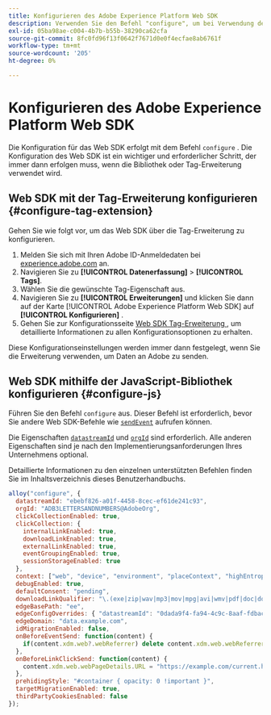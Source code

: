 ```yaml
---
title: Konfigurieren des Adobe Experience Platform Web SDK
description: Verwenden Sie den Befehl "configure", um bei Verwendung des Web SDK die erforderlichen Einstellungen festzulegen.
exl-id: 05ba98ae-c004-4b7b-b55b-38290ca62cfa
source-git-commit: 8fc0fd96f13f0642f7671d0e0f4ecfae8ab6761f
workflow-type: tm+mt
source-wordcount: '205'
ht-degree: 0%

---
```


# Konfigurieren des Adobe Experience Platform Web SDK

Die Konfiguration für das Web SDK erfolgt mit dem Befehl `configure` . Die Konfiguration des Web SDK ist ein wichtiger und erforderlicher Schritt, der immer dann erfolgen muss, wenn die Bibliothek oder Tag-Erweiterung verwendet wird.

## Web SDK mit der Tag-Erweiterung konfigurieren {#configure-tag-extension}

Gehen Sie wie folgt vor, um das Web SDK über die Tag-Erweiterung zu konfigurieren.

1. Melden Sie sich mit Ihren Adobe ID-Anmeldedaten bei [experience.adobe.com](https://experience.adobe.com) an.
1. Navigieren Sie zu **[!UICONTROL Datenerfassung]** > **[!UICONTROL Tags]**.
1. Wählen Sie die gewünschte Tag-Eigenschaft aus.
1. Navigieren Sie zu **[!UICONTROL Erweiterungen]** und klicken Sie dann auf der Karte [!UICONTROL Adobe Experience Platform Web SDK] auf **[!UICONTROL Konfigurieren]** .
1. Gehen Sie zur Konfigurationsseite [Web SDK Tag-Erweiterung ](/help/tags/extensions/client/web-sdk/web-sdk-extension-configuration.md) , um detaillierte Informationen zu allen Konfigurationsoptionen zu erhalten.

Diese Konfigurationseinstellungen werden immer dann festgelegt, wenn Sie die Erweiterung verwenden, um Daten an Adobe zu senden.

## Web SDK mithilfe der JavaScript-Bibliothek konfigurieren {#configure-js}

Führen Sie den Befehl `configure` aus. Dieser Befehl ist erforderlich, bevor Sie andere Web SDK-Befehle wie [`sendEvent`](../sendevent/overview.md) aufrufen können.

Die Eigenschaften [`datastreamId`](datastreamid.md) und [`orgId`](orgid.md) sind erforderlich. Alle anderen Eigenschaften sind je nach den Implementierungsanforderungen Ihres Unternehmens optional.

Detaillierte Informationen zu den einzelnen unterstützten Befehlen finden Sie im Inhaltsverzeichnis dieses Benutzerhandbuchs.

```js
alloy("configure", {
  datastreamId: "ebebf826-a01f-4458-8cec-ef61de241c93",
  orgId: "ADB3LETTERSANDNUMBERS@AdobeOrg",
  clickCollectionEnabled: true,
  clickCollection: {
    internalLinkEnabled: true,
    downloadLinkEnabled: true,
    externalLinkEnabled: true,
    eventGroupingEnabled: true,
    sessionStorageEnabled: true
  },
  context: ["web", "device", "environment", "placeContext", "highEntropyUserAgentHints"],
  debugEnabled: true,
  defaultConsent: "pending",
  downloadLinkQualifier: "\.(exe|zip|wav|mp3|mov|mpg|avi|wmv|pdf|doc|docx|xls|xlsx|ppt|pptx)$",
  edgeBasePath: "ee",
  edgeConfigOverrides: { "datastreamId": "0dada9f4-fa94-4c9c-8aaf-fdbac6c56287" },
  edgeDomain: "data.example.com",
  idMigrationEnabled: false,
  onBeforeEventSend: function(content) {
    if(content.xdm.web?.webReferrer) delete content.xdm.web.webReferrer.URL;
  },
  onBeforeLinkClickSend: function(content) {
    content.xdm.web.webPageDetails.URL = "https://example.com/current.html";
  },
  prehidingStyle: "#container { opacity: 0 !important }",
  targetMigrationEnabled: true,
  thirdPartyCookiesEnabled: false
});
```
